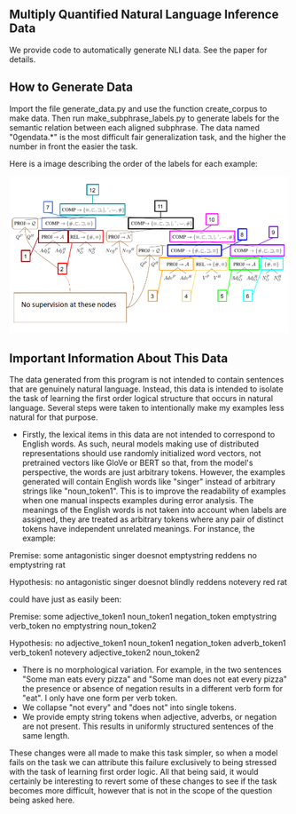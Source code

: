 ## Multiply Quantified Natural Language Inference Data
We provide code to automatically generate NLI data. See the paper for details.

## How to Generate Data

Import the file generate_data.py and use the function create_corpus to make data. Then run make_subphrase_labels.py to generate labels for the semantic relation between each aligned subphrase. The data named "0gendata.\*" is the most difficult fair generalization task, and the higher the number in front the easier the task.

Here is a image describing the order of the labels for each example:

![image](labeltree.png)

## Important Information About This Data
The data generated from this program is not intended to contain sentences that are genuinely natural language. Instead, this data is intended to isolate the task of learning the first order logical structure that occurs in natural language.
Several steps were taken to intentionally make my examples less natural for that purpose.  

* Firstly, the lexical items in this data are not intended to correspond to English words. As such, neural models making use of distributed representations should use randomly initialized word vectors, not pretrained vectors like GloVe or BERT so that, from the model's perspective, the words are just arbitrary tokens. However, the examples generated will contain English words like "singer" instead of arbitrary strings like "noun_token1". This is to improve the readability of examples when one manual inspects examples during error analysis. The meanings of the English words is not taken into account when labels are assigned, they are treated as arbitrary tokens where any pair of distinct tokens have independent unrelated meanings. For instance, the example:

Premise: some antagonistic singer doesnot emptystring reddens no emptystring rat

Hypothesis: no antagonistic singer doesnot blindly reddens notevery red rat

could have just as easily been:

Premise: some adjective_token1 noun_token1 negation_token emptystring verb_token no emptystring noun_token2

Hypothesis: no adjective_token1 noun_token1 negation_token adverb_token1 verb_token1 notevery adjective_token2 noun_token2

* There is no morphological variation. For example, in the two sentences "Some man eats every pizza" and "Some man does not eat every pizza" the presence or absence of negation results in a different verb form for "eat". I only have one form per verb token.
* We collapse "not every" and "does not" into single tokens.
* We provide empty string tokens when adjective, adverbs, or negation are not present. This results in uniformly structured sentences of the same length.

These changes were all made to make this task simpler, so when a model fails on the task we can attribute this failure exclusively to being stressed with the task of learning first order logic. All that being said, it would certainly be interesting to revert some of these changes to see if the task becomes more difficult, however that is not in the scope of the question being asked here.
